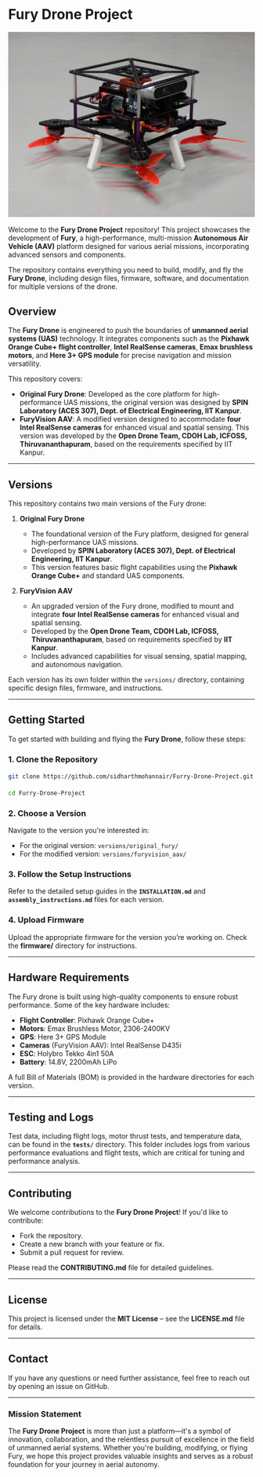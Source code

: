 
# **Fury Drone Project**

![FuryVision AAV](/images/cover.jpg "FuryVision AAV")

Welcome to the **Fury Drone Project** repository! This project showcases the development of **Fury**, a high-performance, multi-mission **Autonomous Air Vehicle (AAV)** platform designed for various aerial missions, incorporating advanced sensors and components.

The repository contains everything you need to build, modify, and fly the **Fury Drone**, including design files, firmware, software, and documentation for multiple versions of the drone.

## **Overview**

The **Fury Drone** is engineered to push the boundaries of **unmanned aerial systems (UAS)** technology. It integrates components such as the **Pixhawk Orange Cube+ flight controller**, **Intel RealSense cameras**, **Emax brushless motors**, and **Here 3+ GPS module** for precise navigation and mission versatility.

This repository covers:
- **Original Fury Drone**: Developed as the core platform for high-performance UAS missions, the original version was designed by **SPIN Laboratory (ACES 307), Dept. of Electrical Engineering, IIT Kanpur**.
- **FuryVision AAV**: A modified version designed to accommodate **four Intel RealSense cameras** for enhanced visual and spatial sensing. This version was developed by the **Open Drone Team, CDOH Lab, ICFOSS, Thiruvananthapuram**, based on the requirements specified by IIT Kanpur.

---

## **Versions**

This repository contains two main versions of the Fury drone:

1. **Original Fury Drone**  
   - The foundational version of the Fury platform, designed for general high-performance UAS missions.
   - Developed by **SPIN Laboratory (ACES 307), Dept. of Electrical Engineering, IIT Kanpur**.
   - This version features basic flight capabilities using the **Pixhawk Orange Cube+** and standard UAS components.

2. **FuryVision AAV**  
   - An upgraded version of the Fury drone, modified to mount and integrate **four Intel RealSense cameras** for enhanced visual and spatial sensing.
   - Developed by the **Open Drone Team, CDOH Lab, ICFOSS, Thiruvananthapuram**, based on requirements specified by **IIT Kanpur**.
   - Includes advanced capabilities for visual sensing, spatial mapping, and autonomous navigation.

Each version has its own folder within the `versions/` directory, containing specific design files, firmware, and instructions.

---

## **Getting Started**

To get started with building and flying the **Fury Drone**, follow these steps:

### 1. **Clone the Repository**
   ```bash
   git clone https://github.com/sidharthmohannair/Furry-Drone-Project.git

   cd Furry-Drone-Project
   ```

### 2. **Choose a Version**
   Navigate to the version you're interested in:
   - For the original version: `versions/original_fury/`
   - For the modified version: `versions/furyvision_aav/`

### 3. **Follow the Setup Instructions**
   Refer to the detailed setup guides in the **`INSTALLATION.md`** and **`assembly_instructions.md`** files for each version.

### 4. **Upload Firmware**
   Upload the appropriate firmware for the version you’re working on. Check the **firmware/** directory for instructions.

---

## **Hardware Requirements**

The Fury drone is built using high-quality components to ensure robust performance. Some of the key hardware includes:

- **Flight Controller**: Pixhawk Orange Cube+
- **Motors**: Emax Brushless Motor, 2306-2400KV
- **GPS**: Here 3+ GPS Module
- **Cameras** (FuryVision AAV): Intel RealSense D435i
- **ESC**: Holybro Tekko 4in1 50A
- **Battery**: 14.8V, 2200mAh LiPo

A full Bill of Materials (BOM) is provided in the hardware directories for each version.

---

## **Testing and Logs**

Test data, including flight logs, motor thrust tests, and temperature data, can be found in the **`tests/`** directory. This folder includes logs from various performance evaluations and flight tests, which are critical for tuning and performance analysis.

---

## **Contributing**

We welcome contributions to the **Fury Drone Project**! If you'd like to contribute:
- Fork the repository.
- Create a new branch with your feature or fix.
- Submit a pull request for review.

Please read the **CONTRIBUTING.md** file for detailed guidelines.

---

## **License**

This project is licensed under the **MIT License** – see the **LICENSE.md** file for details.

---

## **Contact**

If you have any questions or need further assistance, feel free to reach out by opening an issue on GitHub.

---

### **Mission Statement**

The **Fury Drone Project** is more than just a platform—it's a symbol of innovation, collaboration, and the relentless pursuit of excellence in the field of unmanned aerial systems. Whether you're building, modifying, or flying Fury, we hope this project provides valuable insights and serves as a robust foundation for your journey in aerial autonomy.
